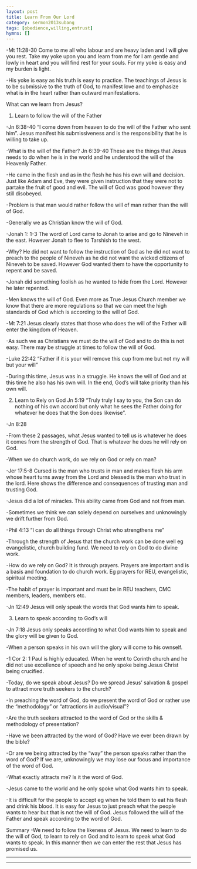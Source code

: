 ```yaml
---
layout: post
title: Learn From Our Lord
category: sermon2013subang
tags: [obedience,willing,entrust]
hymns: []
---
```

-Mt 11:28-30 Come to me all who labour and are heavy laden and I will give you rest. Take my yoke upon you and learn from me for I am gentle and lowly in heart and you will find rest for your souls. For my yoke is easy and my burden is light.

-His yoke is easy as his truth is easy to practice. The teachings of Jesus is to be submissive to the truth of God, to manifest love and to emphasize what is in the heart rather than outward manifestations. 

What can we learn from Jesus?
1) Learn to follow the will of the Father

-Jn 6:38-40 “I come down from heaven to do the will of the Father who sent him”.  Jesus manifest his submissiveness and is the responsibility that he is willing to take up.

-What is the will of the Father? Jn 6:39-40 These are the things that Jesus needs to do when he is in the world and he understood the will of the Heavenly Father.

-He came in the flesh and as in the flesh he has his own will and decision. Just like Adam and Eve, they were given instruction that they were not to partake the fruit of good and evil. The will of God was good however they still disobeyed.

-Problem is that man would rather follow the will of man rather than the will of God.

-Generally we as Christian know the will of God.

-Jonah 1: 1-3 The word of Lord came to Jonah to arise and go to Nineveh in the east. However Jonah to flee to Tarshish to the west. 

-Why? He did not want to follow the instruction of God as he did not want to preach to the people of Nineveh as he did not want the wicked citizens of Nineveh to be saved. However God wanted them to have the opportunity to repent and be saved.

-Jonah did something foolish as he wanted to hide from the Lord. However he later repented.

-Men knows the will of God. Even more as True Jesus Church member we know that there are more regulations so that we can meet the high standards of God which is according to the will of God.

-Mt 7:21 Jesus clearly states that those who does the will of the Father will enter the kingdom of Heaven.

-As such we as Christians we must do the will of God and to do this is not easy. There may be struggle at times to follow the will of God.

-Luke 22:42 “Father if it is your will remove this cup from me but not my will but your will”  

-During this time, Jesus was in a struggle. He knows the will of God and at this time he also has his own will. In the end, God’s will take priority than his own will.

2) Learn to Rely on God
Jn 5:19 “Truly truly I say to you, the Son can do nothing of his own accord but only what he sees the Father doing for whatever he does that the Son does likewise”.

-Jn 8:28 

-From these 2 passages, what Jesus wanted to tell us is whatever he does it comes from the strength of God. That is whatever he does he will rely on God. 

-When we do church work, do we rely on God or rely on man?

-Jer 17:5-8 Cursed is the man who trusts in man and makes flesh his arm whose heart turns away from the Lord and blessed is the man who trust in the lord. Here shows the difference and consequences of trusting man and trusting God.

-Jesus did a lot of miracles. This ability came from God and not from man. 

-Sometimes we think we can solely depend on ourselves and unknowingly we drift further from God.

-Phil 4:13 “I can do all things through Christ who strengthens me”

-Through the strength of Jesus that the church work can be done well eg evangelistic, church building fund. We need to rely on God to do divine work. 

-How do we rely on God? It is through prayers. Prayers are important and is a basis and foundation to do church work. Eg prayers for REU, evangelistic, spiritual meeting. 

-The habit of prayer is important and must be in REU teachers, CMC members, leaders, members etc.

-Jn 12:49 Jesus will only speak the words that God wants him to speak. 

3) Learn to speak according to God’s will

-Jn 7:18 Jesus only speaks according to what God wants him to speak and the glory will be given to God. 

-When a person speaks in his own will the glory will come to his ownself.

-1 Cor 2: 1 Paul is highly educated. When he went to Corinth church and he did not use excellence of speech and he only spoke being Jesus Christ being crucified.

-Today, do we speak about Jesus? Do we spread Jesus’ salvation & gospel to attract more truth seekers to the church?

-In preaching the word of God, do we present the word of God or rather use the “methodology” or “attractions in audio/visual”?  

-Are the truth seekers attracted to the word of God or the skills & methodology of presentation? 

-Have we been attracted by the word of God? Have we ever been drawn by the bible? 

-Or are we being attracted by the “way” the person speaks rather than the word of God?  If we are, unknowingly we may lose our focus and importance of the word of God.

-What exactly attracts me? Is it the word of God.

-Jesus came to the world and he only spoke what God wants him to speak. 

-It is difficult for the people to accept eg when he told them to eat his flesh and drink his blood. It is easy for Jesus to just preach what the people wants to hear but that is not the will of God. Jesus followed the will of the Father and speak according to the word of God.

Summary
-We need to follow the likeness of Jesus. We need to learn to do the will of God, to learn to rely on God and to learn to speak what God wants to speak. In this manner then we can enter the rest that Jesus has promised us.



----
****
